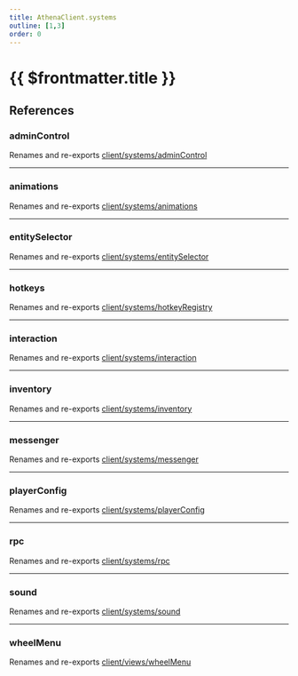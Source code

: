 ```yaml
---
title: AthenaClient.systems
outline: [1,3]
order: 0
---
```


# {{ $frontmatter.title }}


## References

### adminControl

Renames and re-exports [client/systems/adminControl](client_systems_adminControl.md)

___

### animations

Renames and re-exports [client/systems/animations](client_systems_animations.md)

___

### entitySelector

Renames and re-exports [client/systems/entitySelector](client_systems_entitySelector.md)

___

### hotkeys

Renames and re-exports [client/systems/hotkeyRegistry](client_systems_hotkeyRegistry.md)

___

### interaction

Renames and re-exports [client/systems/interaction](client_systems_interaction.md)

___

### inventory

Renames and re-exports [client/systems/inventory](client_systems_inventory.md)

___

### messenger

Renames and re-exports [client/systems/messenger](client_systems_messenger.md)

___

### playerConfig

Renames and re-exports [client/systems/playerConfig](client_systems_playerConfig.md)

___

### rpc

Renames and re-exports [client/systems/rpc](client_systems_rpc.md)

___

### sound

Renames and re-exports [client/systems/sound](client_systems_sound.md)

___

### wheelMenu

Renames and re-exports [client/views/wheelMenu](client_views_wheelMenu.md)
